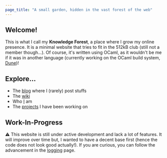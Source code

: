 ```yaml
---
page_title: "A small garden, hidden in the vast forest of the web"
---
```


## Welcome!

This is what I call my **Knowledge Forest**, a place where I grow my online
presence. It is a minimal website that tries to fit in the 512kB club (still
not a member though...). Of course, it's written using OCaml, as it wouldn't be
me if it was in another language (currently working on the OCaml build system,
[Dune](https://github.com/ocaml/dune))!

## Explore...

- The [blog](/blog) where I (rarely) post stuffs
- The [wiki](/wiki)
- Who [I](/about) am
- The [projects](/projects) I have been working on

## Work-In-Progress

⚠️ This website is still under active development and lack a lot of features. It
will improve over time but, I wanted to have a decent base first (hence the
code does not look good actually!). If you are curious, you can follow the advancement
in the [logging](/logging) page.
